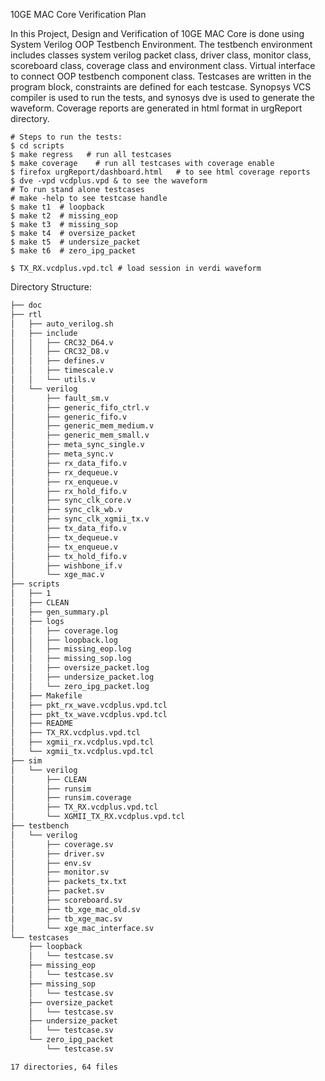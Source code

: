 10GE MAC Core Verification Plan

In this Project, Design and Verification of 10GE MAC Core is done using System Verilog
OOP Testbench Environment. The testbench environment includes classes system verilog
packet class, driver class, monitor class, scoreboard class, coverage class and environment class. Virtual
interface to connect OOP testbench component class. Testcases are written in the program block, constraints are defined for each testcase. Synopsys VCS compiler is used to
run the tests, and synosys dve is used to generate the waveform. Coverage reports are
generated in html format in urgReport directory.
```
# Steps to run the tests:
$ cd scripts
$ make regress   # run all testcases
$ make coverage    # run all testcases with coverage enable
$ firefox urgReport/dashboard.html   # to see html coverage reports
$ dve -vpd vcdplus.vpd & to see the waveform
# To run stand alone testcases
# make -help to see testcase handle
$ make t1  # loopback
$ make t2  # missing_eop
$ make t3  # missing_sop
$ make t4  # oversize_packet
$ make t5  # undersize_packet
$ make t6  # zero_ipg_packet

$ TX_RX.vcdplus.vpd.tcl # load session in verdi waveform
```


Directory Structure:
```bash
├── doc
├── rtl
│   ├── auto_verilog.sh
│   ├── include
│   │   ├── CRC32_D64.v
│   │   ├── CRC32_D8.v
│   │   ├── defines.v
│   │   ├── timescale.v
│   │   └── utils.v
│   └── verilog
│       ├── fault_sm.v
│       ├── generic_fifo_ctrl.v
│       ├── generic_fifo.v
│       ├── generic_mem_medium.v
│       ├── generic_mem_small.v
│       ├── meta_sync_single.v
│       ├── meta_sync.v
│       ├── rx_data_fifo.v
│       ├── rx_dequeue.v
│       ├── rx_enqueue.v
│       ├── rx_hold_fifo.v
│       ├── sync_clk_core.v
│       ├── sync_clk_wb.v
│       ├── sync_clk_xgmii_tx.v
│       ├── tx_data_fifo.v
│       ├── tx_dequeue.v
│       ├── tx_enqueue.v
│       ├── tx_hold_fifo.v
│       ├── wishbone_if.v
│       └── xge_mac.v
├── scripts
│   ├── 1
│   ├── CLEAN
│   ├── gen_summary.pl
│   ├── logs
│   │   ├── coverage.log
│   │   ├── loopback.log
│   │   ├── missing_eop.log
│   │   ├── missing_sop.log
│   │   ├── oversize_packet.log
│   │   ├── undersize_packet.log
│   │   └── zero_ipg_packet.log
│   ├── Makefile
│   ├── pkt_rx_wave.vcdplus.vpd.tcl
│   ├── pkt_tx_wave.vcdplus.vpd.tcl
│   ├── README
│   ├── TX_RX.vcdplus.vpd.tcl
│   ├── xgmii_rx.vcdplus.vpd.tcl
│   └── xgmii_tx.vcdplus.vpd.tcl
├── sim
│   └── verilog
│       ├── CLEAN
│       ├── runsim
│       ├── runsim.coverage
│       ├── TX_RX.vcdplus.vpd.tcl
│       └── XGMII_TX_RX.vcdplus.vpd.tcl
├── testbench
│   └── verilog
│       ├── coverage.sv
│       ├── driver.sv
│       ├── env.sv
│       ├── monitor.sv
│       ├── packets_tx.txt
│       ├── packet.sv
│       ├── scoreboard.sv
│       ├── tb_xge_mac_old.sv
│       ├── tb_xge_mac.sv
│       └── xge_mac_interface.sv
└── testcases
    ├── loopback
    │   └── testcase.sv
    ├── missing_eop
    │   └── testcase.sv
    ├── missing_sop
    │   └── testcase.sv
    ├── oversize_packet
    │   └── testcase.sv
    ├── undersize_packet
    │   └── testcase.sv
    └── zero_ipg_packet
        └── testcase.sv

17 directories, 64 files
```



